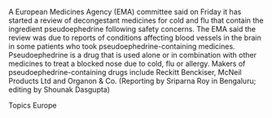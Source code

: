 A European Medicines Agency (EMA) committee said on Friday it has started a review of decongestant medicines for cold and flu that contain the ingredient pseudoephedrine following safety concerns.
The EMA said the review was due to reports of conditions affecting blood vessels in the brain in some patients who took pseudoephedrine-containing medicines.
Pseudoephedrine is a drug that is used alone or in combination with other medicines to treat a blocked nose due to cold, flu or allergy.
Makers of pseudoephedrine-containing drugs include Reckitt Benckiser, McNeil Products Ltd and Organon & Co.
(Reporting by Sriparna Roy in Bengaluru; editing by Shounak Dasgupta)

Topics
Europe
